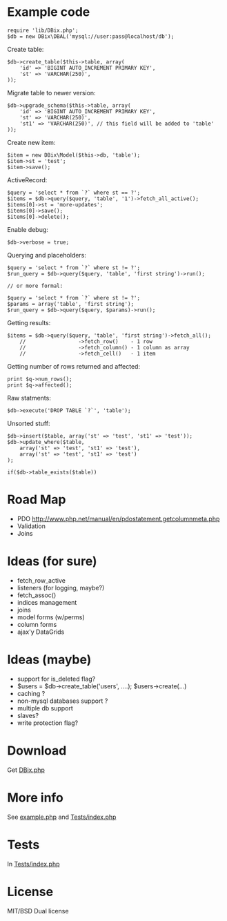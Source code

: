 Example code
============

    require 'lib/DBix.php';
    $db = new DBix\DBAL('mysql://user:pass@localhost/db');

Create table:

    $db->create_table($this->table, array(
        'id' => 'BIGINT AUTO_INCREMENT PRIMARY KEY',
        'st' => 'VARCHAR(250)',
    ));

Migrate table to newer version:

    $db->upgrade_schema($this->table, array(
        'id' => 'BIGINT AUTO_INCREMENT PRIMARY KEY',
        'st' => 'VARCHAR(250)',
        'st1' => 'VARCHAR(250)', // this field will be added to 'table'
    ));

Create new item:

    $item = new DBix\Model($this->db, 'table');
    $item->st = 'test';
    $item->save();

ActiveRecord:

    $query = 'select * from `?` where st == ?';
    $items = $db->query($query, 'table', '1')->fetch_all_active();
    $items[0]->st = 'more-updates';
    $items[0]->save();
    $items[0]->delete();

Enable debug:

    $db->verbose = true;

Querying and placeholders:

    $query = 'select * from `?` where st != ?';
    $run_query = $db->query($query, 'table', 'first string')->run();

    // or more formal:

    $query = 'select * from `?` where st != ?';
    $params = array('table', 'first string');
    $run_query = $db->query($query, $params)->run();

Getting results:

    $items = $db->query($query, 'table', 'first string')->fetch_all();
        //                 ->fetch_row()    - 1 row
        //                 ->fetch_column() - 1 column as array
        //                 ->fetch_cell()   - 1 item

Getting number of rows returned and affected:

    print $q->num_rows();
    print $q->affected();

Raw statments:

    $db->execute('DROP TABLE `?`', 'table');

Unsorted stuff:

    $db->insert($table, array('st' => 'test', 'st1' => 'test'));
    $db->update_where($table,
        array('st' => 'test', 'st1' => 'test'),
        array('st' => 'test', 'st1' => 'test')
    );

    if($db->table_exists($table))

Road Map
========
* PDO http://www.php.net/manual/en/pdostatement.getcolumnmeta.php
* Validation
* Joins

Ideas (for sure)
=============

* fetch_row_active
* listeners (for logging, maybe?)
* fetch_assoc()
* indices management
* joins
* model forms (w/perms)
* column forms
* ajax'y DataGrids

Ideas (maybe)
=============

* support for is_deleted flag?
* $users = $db->create_table('users', ....); $users->create(...)
* caching ?
* non-mysql databases support ?
* multiple db support
* slaves? 
* write protection flag?

Download
========

Get [DBix.php](https://github.com/yappie/DBix/raw/master/lib/DBix.php)

More info
=========

See [example.php](https://github.com/yappie/DBix/blob/master/example.php) and [Tests/index.php](https://github.com/yappie/DBix/blob/master/Tests/index.php)

Tests
=====

In [Tests/index.php](https://github.com/yappie/DBix/blob/master/Tests/index.php)

License
=======

MIT/BSD Dual license

